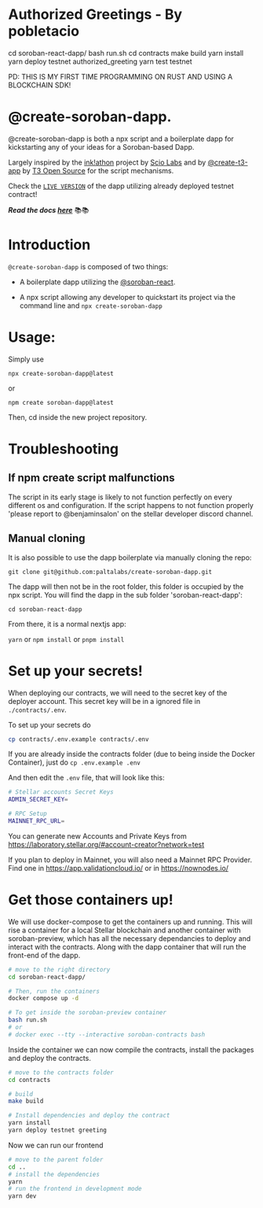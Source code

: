 # Authorized Greetings - By pobletacio
cd soroban-react-dapp/
bash run.sh
cd contracts
make build
yarn install
yarn deploy testnet authorized_greeting
yarn test testnet

PD: THIS IS MY FIRST TIME PROGRAMMING ON RUST AND USING A BLOCKCHAIN SDK!

# @create-soroban-dapp.

@create-soroban-dapp is both a npx script and a boilerplate dapp for kickstarting any of your ideas for a Soroban-based Dapp.

Largely inspired by the [ink!athon](https://github.com/scio-labs/inkathon) project by [Scio Labs](https://github.com/scio-labs) and by [@create-t3-app](https://github.com/t3-oss/create-t3-app) by [T3 Open Source](https://github.com/t3-oss) for the script mechanisms.

Check the [`LIVE VERSION`](https://create-soroban-dapp.vercel.app/) of the dapp utilizing already deployed testnet contract!

***Read the docs [here](create-soroban-dapp.paltalabs.io)***  📚📚

# Introduction

`@create-soroban-dapp` is composed of two things:

- A boilerplate dapp utilizing the [@soroban-react](https://github.com/paltalabs/soroban-react).

- A npx script allowing any developer to quickstart its project via the command line and `npx create-soroban-dapp`

# Usage:

Simply use

`npx create-soroban-dapp@latest`

or

`npm create soroban-dapp@latest`

Then, cd inside the new project repository.

# Troubleshooting

## If npm create script malfunctions

The script in its early stage is likely to not function perfectly on every different os and configuration. If the script happens to not function properly 'please report to @benjaminsalon' on the stellar developer discord channel.

## Manual cloning

It is also possible to use the dapp boilerplate via manually cloning the repo:

`git clone git@github.com:paltalabs/create-soroban-dapp.git`

The dapp will then not be in the root folder, this folder is occupied by the npx script. You will find the dapp in the sub folder 'soroban-react-dapp':

`cd soroban-react-dapp`

From there, it is a normal nextjs app:

`yarn` or `npm install` or `pnpm install`


# Set up your secrets!
When deploying our contracts, we will need to the secret key of the deployer account. This secret key will be in a ignored file in `./contracts/.env`.

To set up your secrets do
```bash
cp contracts/.env.example contracts/.env
```
If you are already inside the contracts folder (due to being inside the Docker Container), just do `cp .env.example .env`

And then edit the `.env` file, that will look like this:
```bash
# Stellar accounts Secret Keys
ADMIN_SECRET_KEY=

# RPC Setup
MAINNET_RPC_URL=
```
You can generate new Accounts and Private Keys from https://laboratory.stellar.org/#account-creator?network=test

If you plan to deploy in Mainnet, you will also need a Mainnet RPC Provider. Find one in https://app.validationcloud.io/ or in https://nownodes.io/ 


# Get those containers up!

We will use docker-compose to get the containers up and running. This will rise a container for a local Stellar blockchain and another container with soroban-preview, which has all the necessary dependancies to deploy and interact with the contracts. Along with the dapp container that will run the front-end of the dapp.

```bash
# move to the right directory
cd soroban-react-dapp/

# Then, run the containers
docker compose up -d

# To get inside the soroban-preview container
bash run.sh 
# or 
# docker exec --tty --interactive soroban-contracts bash
```
Inside the container we can now compile the contracts, install the packages and deploy the contracts.

```bash
# move to the contracts folder
cd contracts

# build
make build

# Install dependencies and deploy the contract
yarn install
yarn deploy testnet greeting
```
Now we can run our frontend

```bash
# move to the parent folder
cd ..
# install the dependencies
yarn
# run the frontend in development mode
yarn dev

